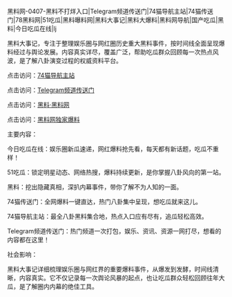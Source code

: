 #
黑料网-0407-黑料不打烊入口|Telegram频道传送门|74猫导航主站|74猫传送门|78黑料网|51吃瓜|黑料曝料网|黑料大事记|黑料大爆料|黑料网导航|国产吃瓜|黑料|今日吃瓜在线|lj

黑料大事记，专注于整理娱乐圈与网红圈历史重大黑料事件，按时间线全面呈现爆料经过与舆论发展。内容真实详尽，覆盖广泛，帮助吃瓜群众回顾每一次热点风波，是了解八卦演变过程的权威资料平台。


点击访问：<a href="https://74mao.com/">74猫导航主站</a>

点击访问：<a href="https://74mao.com/">Telegram频道传送门</a>

点击访问：<a href="https://jha.pages.dev/">黑料·黑料网</a>

点击访问：<a href="https://haef.pages.dev/">黑料网独家爆料</a>


主要内容：

今日吃瓜在线：娱乐圈新瓜速递，网红爆料抢先看，每天都有新话题，吃瓜不重样！

51吃瓜：锁定明星动态、网络热搜，爆料持续更新，是你掌握八卦风向的第一站。

黑料：挖出隐藏真相，深扒内幕事件，带你了解不为人知的一面。

74猫传送门：全网爆料一键直达，热门八卦集中呈现，想吃瓜就来这儿。

74猫导航主站：最全八卦黑料集合地，热点入口应有尽有，追瓜轻松高效。

Telegram频道传送门：热门频道一次打包，娱乐、资讯、资源一网打尽，想看的内容都在这里！

社会影响：

黑料大事记详细梳理娱乐圈与网红界的重要爆料事件，从爆发到发酵，时间线清晰，内容真实。它不仅记录每一次舆论风暴的起点，也让吃瓜群众轻松回顾往年大瓜，是了解圈内内幕的绝佳工具。

<span style="display:none;">[Canonical link](https://github.com/1246589/8985656 ）</span>
